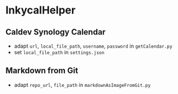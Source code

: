# InkycalHelper

## Caldev Synology Calendar
- adapt `url`, `local_file_path`, `username`, `password` in `getCalendar.py`
- set `local_file_path` in `settings.json`

## Markdown from Git
- adapt `repo_url`, `file_path` in `markdownAsImageFromGit.py`

